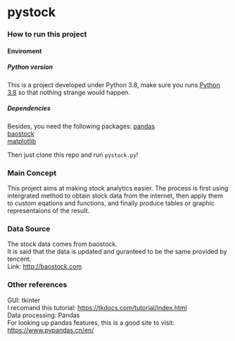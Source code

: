 # pystock

### How to run this project
#### Enviroment
##### Python version
This is a project developed under Python 3.8, make sure you runs [Python 3.8](https://www.python.org/downloads/release/python-380/) so that nothing strange would happen.  
##### Dependencies
Besides, you need the following packages:
[pandas](https://pandas.pydata.org/)  
[baostock](http://baostock.com/)  
[matplotlib](https://matplotlib.org/)  

Then just clone this repo and run `pystock.py`!

### Main Concept
This project aims at making stock analytics easier. The process is first using intergrated method to obtain stock data from the internet, then apply them to custom eqations and functions, and finally produce tables or graphic representaions of the result.

### Data Source
The stock data comes from baostock.  
It is said that the data is updated and guranteed to be the same provided by tencent.  
Link: <http://baostock.com>  

### Other references
GUI: tkinter  
I recomand this tutorial: <https://tkdocs.com/tutorial/index.html>  
Data processing: Pandas  
For looking up pandas features, this is a good site to visit: <https://www.pypandas.cn/en/>
